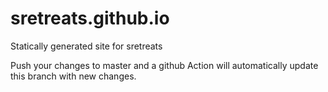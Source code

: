 # sretreats.github.io
Statically generated site for sretreats


Push your changes to master and a github Action will automatically update this branch with new changes.
